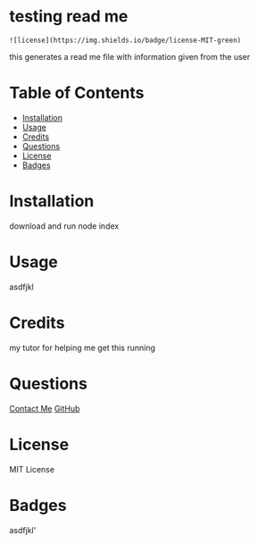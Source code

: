 # testing read me
    ![license](https://img.shields.io/badge/license-MIT-green)
this generates a read me file with information given from the user
# Table of Contents
    
* [Installation](#installation)
* [Usage](#usage)
* [Credits](#credits)
* [Questions](#questions)
* [License](#license)
* [Badges](#badges)



# Installation
download and run node index
# Usage 
asdfjkl
# Credits
my tutor for helping me get this running
# Questions
[Contact Me](salask.12345@gmail.com)
[GitHub](https://github.com/salask24)
# License
    
MIT License
    
# Badges
    
asdfjkl'
    




